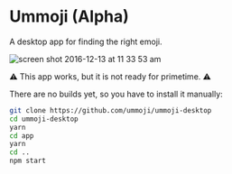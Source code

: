 # Ummoji (Alpha)

A desktop app for finding the right emoji.

![screen shot 2016-12-13 at 11 33 53 am](https://cloud.githubusercontent.com/assets/2289/21155772/4a512c2a-c128-11e6-97d3-d0799c172008.png)

⚠️ This app works, but it is not ready for primetime. ⚠️

There are no builds yet, so you have to install it manually:

```sh
git clone https://github.com/ummoji/ummoji-desktop
cd ummoji-desktop
yarn
cd app
yarn
cd ..
npm start
```
